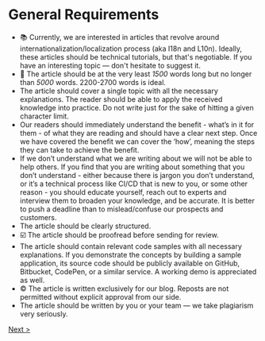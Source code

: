 # General Requirements

* :books: Currently, we are interested in articles that revolve around internationalization/localization process (aka I18n and L10n). Ideally, these articles should be technical tutorials, but that's negotiable. If you have an interesting topic — don't hesitate to suggest it.
* :pencil: The article should be at the very least *1500* words long but no longer than *5000* words. 2200-2700 words is ideal.
* The article should cover a single topic with all the necessary explanations. The reader should be able to apply the received knowledge into practice. Do not write just for the sake of hitting a given character limit.
* Our readers should immediately understand the benefit - what’s in it for them - of what they are reading and should have a clear next step. 
Once we have covered the benefit we can cover the ‘how’, meaning the steps they can take to achieve the benefit.
* If we don’t understand what we are writing about we will not be able to help others. If you find that you are writing about something that you don’t understand - either because there is jargon you don’t understand, or it’s a technical process like CI/CD that is new to you, or some other reason - you should educate yourself, reach out to experts and interview them to broaden your knowledge, and be accurate. It is better to push a deadline than to mislead/confuse our prospects and customers.
* The article should be clearly structured.
* :ballot_box_with_check: The article should be proofread before sending for review.
* The article should contain relevant code samples with all necessary explanations. If you demonstrate the concepts by building a sample application, its source code should be publicly available on GitHub, Bitbucket, CodePen, or a similar service. A working demo is appreciated as well.
* :copyright: The article is written exclusively for our blog. Reposts are not permitted without explicit approval from our side.
* The article should be written by you or your team — we take plagiarism very seriously.

[Next >](02-style-guide.md)

